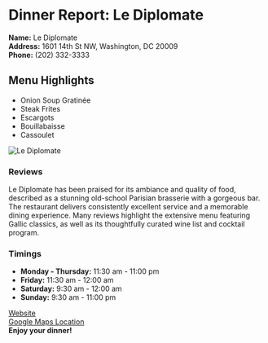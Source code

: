 # Dinner Report: Le Diplomate

**Name:** Le Diplomate  
**Address:** 1601 14th St NW, Washington, DC 20009  
**Phone:** (202) 332-3333  

## Menu Highlights
- Onion Soup Gratinée  
- Steak Frites  
- Escargots  
- Bouillabaisse  
- Cassoulet

![Le Diplomate](https://lediplomatedc.com/)  

### Reviews
Le Diplomate has been praised for its ambiance and quality of food, described as a stunning old-school Parisian brasserie with a gorgeous bar. The restaurant delivers consistently excellent service and a memorable dining experience. Many reviews highlight the extensive menu featuring Gallic classics, as well as its thoughtfully curated wine list and cocktail program.

### Timings
- **Monday - Thursday:** 11:30 am - 11:00 pm  
- **Friday:** 11:30 am - 12:00 am  
- **Saturday:** 9:30 am - 12:00 am  
- **Sunday:** 9:30 am - 11:00 pm  

[Website](https://lediplomatedc.com)  
[Google Maps Location](https://www.google.com/maps/place/Le+Diplomate/@38.9113681,-77.0337611,17z/data=!3m1!4b1!4m5!3m4!1s0x89b7b7e98b248281:0xd4a7e9dfb8af8964!8m2!3d38.9113639!4d-77.0315724)  
**Enjoy your dinner!**  

